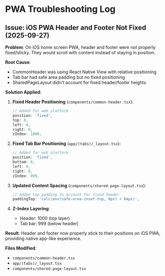 # PWA Troubleshooting Log

## Issue: iOS PWA Header and Footer Not Fixed (2025-09-27)

**Problem**: On iOS home screen PWA, header and footer were not properly fixed/sticky. They would scroll with content instead of staying in position.

**Root Cause**:
- CommonHeader was using React Native View with relative positioning
- Tab bar had safe area padding but no fixed positioning
- SharedPageLayout didn't account for fixed header/footer heights

**Solution Applied**:

1. **Fixed Header Positioning** (`components/common-header.tsx`):
   ```javascript
   // Added for web platform
   position: 'fixed',
   top: 0,
   left: 0,
   right: 0,
   zIndex: 1000,
   ```

2. **Fixed Tab Bar Positioning** (`app/(tabs)/_layout.tsx`):
   ```javascript
   // Added for web platform
   position: 'fixed',
   bottom: 0,
   left: 0,
   right: 0,
   zIndex: 999,
   ```

3. **Updated Content Spacing** (`components/shared-page-layout.tsx`):
   ```javascript
   // Added top padding to account for fixed header
   paddingTop: 'calc(env(safe-area-inset-top, 0px) + 64px)',
   ```

4. **Z-Index Layering**:
   - Header: 1000 (top layer)
   - Tab bar: 999 (below header)

**Result**: Header and footer now properly stick to their positions on iOS PWA, providing native app-like experience.

**Files Modified**:
- `components/common-header.tsx`
- `app/(tabs)/_layout.tsx`
- `components/shared-page-layout.tsx`